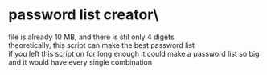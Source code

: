 # password list creator\
file is already 10 MB, and there is stil only 4 digets\
theoretically, this script can make the best password list \
if you left this script on for long enough it could make a password list so big and it would have every single combination 
